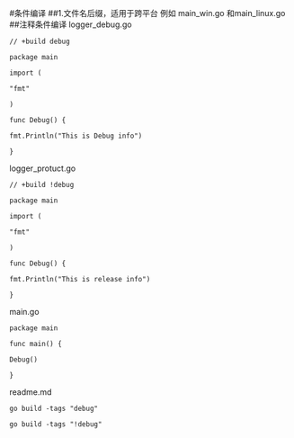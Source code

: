 #条件编译
##1.文件名后缀，适用于跨平台
例如
main_win.go 和main_linux.go
##注释条件编译
logger_debug.go
```golang
// +build debug

package main

import (

"fmt"

)

func Debug() {

fmt.Println("This is Debug info")

}

```
logger_protuct.go

```golang
// +build !debug

package main

import (

"fmt"

)

func Debug() {

fmt.Println("This is release info")

}

```

main.go
```golang
package main

func main() {

Debug()

}

```
readme.md  
```shell
go build -tags "debug"

go build -tags "!debug"

```
